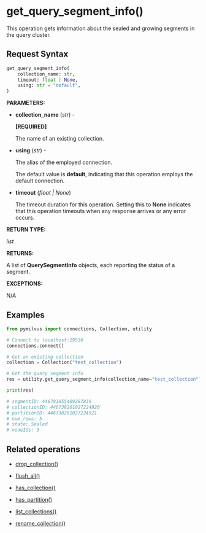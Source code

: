 # get_query_segment_info()

This operation gets information about the sealed and growing segments in the query cluster.

## Request Syntax

```python
get_query_segment_info(
    collection_name: str,
    timeout: float | None,
    using: str = "default",
)
```

__PARAMETERS:__

- __collection_name__ (_str_) -

    __[REQUIRED]__

    The name of an existing collection.

- __using__ (_str_) - 

    The alias of the employed connection.

    The default value is __default__, indicating that this operation employs the default connection.

- __timeout__ (_float _|_ None_)  

    The timeout duration for this operation. Setting this to __None__ indicates that this operation timeouts when any response arrives or any error occurs.

__RETURN TYPE:__

_list_

__RETURNS:__

A list of __QuerySegmentInfo__ objects, each reporting the status of a segment.

__EXCEPTIONS:__

N/A

## Examples

```python
from pymilvus import connections, Collection, utility

# Connect to localhost:19530
connections.connect()

# Get an existing collection
collection = Collection("test_collection")

# Get the query segment info
res = utility.get_query_segment_info(collection_name="test_collection")

print(res)

# segmentID: 446781855409287839
# collectionID: 446738261027224920
# partitionID: 446738261027224921
# num_rows: 5
# state: Sealed
# nodeIds: 3
```

## Related operations

- [drop_collection()](./drop_collection.md)

- [flush_all()](./flush_all.md)

- [has_collection()](./has_collection.md)

- [has_partition()](./has_partition.md)

- [list_collections()](./list_collections.md)

- [rename_collection()](./rename_collection.md)

